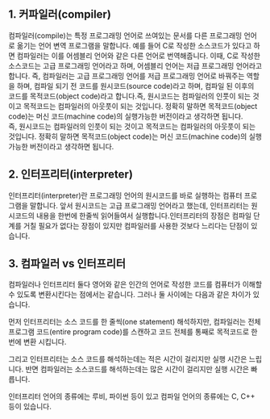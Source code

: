 ## 1. 커파일러(compiler)
컴파일러(compile)는 특정 프로그래밍 언어로 쓰여있는 문서를 다른 프로그래밍 언어로 옮기는 언어 변역 프로그램을 말합니다. 예를 들어 C로 작성한 소스코드가 있다고 하면 컴파일러는 이를 어셈블리 언어와 같은 다른 언어로 번역해줍니다. 이때, C로 작성한 소스코드는 고급 프로그래밍 언어라고 하며, 어셈블리 언어는 저급 프로그래밍 언어라고 합니다. 즉, 컴파일러는 고급 프로그래밍 언어를 저급 프로그래밍 언어로 바꿔주는 역할을 하며, 컴파일 되기 전 코드를 원시코드(source code)라고 하며, 컴파일 된 이후의 코드를 목적코드(object code)라고 합니다.즉, 원시코드는 컴파일러의 인풋이 되는 것이고 목적코드는 컴파일러의 아웃풋이 되는 것입니다. 정확히 말하면 목적코드(object code)는 머신 코드(machine code)의 실행가능한 버전이라고 생각하면 됩니다.   
즉, 원시코드는 컴파일러의 인풋이 되는 것이고 목적코드는 컴파일러의 아웃풋이 되는 것입니다. 정확히 말하면 목적코드(object code)는 머신 코드(machine code)의 실행가능한 버전이라고 생각하면 됩니다.

## 2. 인터프리터(interpreter)
인터프리터(interpreter)란 프로그래밍 언어의 원시코드를 바로 실행하는 컴퓨터 프로그램을 말합니다. 앞서 원시코드는 고급 프로그래밍 언어라고 했는데, 인터프리터는 원시코드의 내용을 한번에 한줄씩 읽어들여서 실행합니다.인터프리터의 장점은 컴파일 단계를 거칠 필요가 없다는 장점이 있지만 컴파일러를 사용한 것보다 느리다는 단점이 있습니다.

## 3. 컴파일러 vs 인터프리터
컴파일러나 인터프리터 둘다 영어와 같은 인간의 언어로 작성한 코드를 컴퓨터가 이해할 수 있도록 변환시킨다는 점에서는 같습니다. 그러나 둘 사이에는 다음과 같은 차이가 있습니다.

먼저 인터프리터는 소스 코드를 한 줄씩(one statement) 해석하지만, 컴파일러는 전체 프로그램 코드(entire program code)를 스캔하고 코드 전체를 통째로 목적코드로 한번에 변환 시킵니다.

그리고 인터프리터는 소스 코드를 해석하는데는 적은 시간이 걸리지만 실행 시간은 느립니다. 반면 컴파일러는 소스코드를 해석하는데는 많은 시간이 걸리지만 실행 시간은 빠릅니다.

인터프리터 언어의 종류에는 루비, 파이썬 등이 있고 컴파일 언어의 종류에는 C, C++ 등이 있습니다.